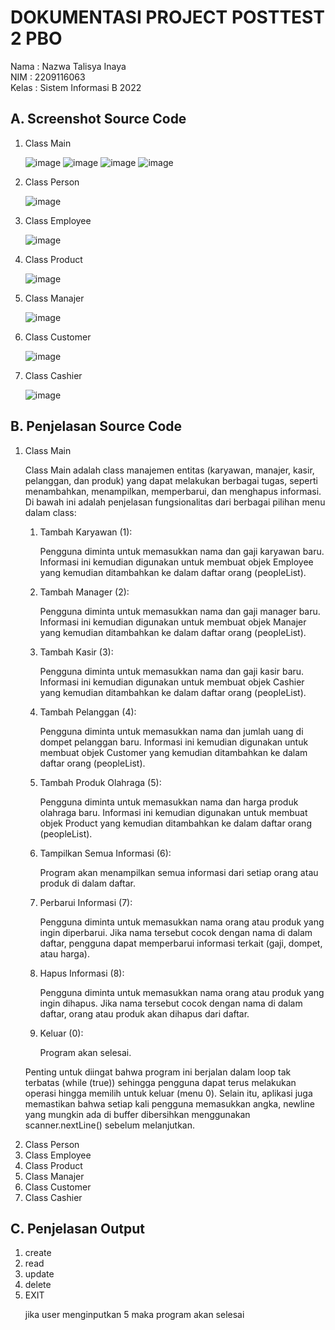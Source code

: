 <h1>DOKUMENTASI PROJECT POSTTEST 2 PBO</h1>

<P>Nama : Nazwa Talisya Inaya <br>NIM : 2209116063 <br>Kelas : Sistem Informasi B 2022</P>

<h2>A. Screenshot Source Code</h2>

<ol>
  <li>Class Main</li>

  ![image](https://github.com/GUNAWAN2209116066/-pbo-post-test-2/assets/127533024/e8877a3c-ecd6-4f4d-a6ff-9da5c63f9b1f)
  ![image](https://github.com/GUNAWAN2209116066/-pbo-post-test-2/assets/127533024/89e73895-20ab-412d-9acd-cae056a50ab6)
  ![image](https://github.com/GUNAWAN2209116066/-pbo-post-test-2/assets/127533024/920995b9-2c43-4d32-9727-7163e3730f17)
  ![image](https://github.com/GUNAWAN2209116066/-pbo-post-test-2/assets/127533024/5aa11923-97ff-49ac-b48d-c4f5846a2f35)

  <li>Class Person</li>

  ![image](https://github.com/GUNAWAN2209116066/-pbo-post-test-2/assets/127533024/a271634f-2e27-4c73-a4f2-3b93bf96a5c6)

  <li>Class Employee</li>

  ![image](https://github.com/GUNAWAN2209116066/-pbo-post-test-2/assets/127533024/5d2acab1-a01f-40aa-98a1-89b798719a58)

  <li>Class Product</li>

  ![image](https://github.com/GUNAWAN2209116066/-pbo-post-test-2/assets/127533024/9d80da21-6afb-47de-815d-05ac936d0ec5)

  <li>Class Manajer</li>

  ![image](https://github.com/GUNAWAN2209116066/-pbo-post-test-2/assets/127533024/4b588905-67d8-462d-835c-2d4cc5085368)

  <li>Class Customer</li>

  ![image](https://github.com/GUNAWAN2209116066/-pbo-post-test-2/assets/127533024/add683d2-943d-4ae5-9857-7c10a945bc1b)

  <li>Class Cashier</li>

  ![image](https://github.com/GUNAWAN2209116066/-pbo-post-test-2/assets/127533024/6a9b78f7-9d6a-448c-a14a-a531e5f504eb)

</ol>

<h2>B. Penjelasan Source Code</h2>

<ol>
  <li>Class Main</li>
  <p>Class Main adalah class manajemen entitas (karyawan, manajer, kasir, pelanggan, dan produk) yang dapat melakukan berbagai tugas, seperti menambahkan, menampilkan, memperbarui, dan menghapus informasi. Di bawah ini adalah penjelasan fungsionalitas dari berbagai pilihan menu dalam class:</p>
  <ol>
    <li>Tambah Karyawan (1):</li>
    <p>Pengguna diminta untuk memasukkan nama dan gaji karyawan baru. Informasi ini kemudian digunakan untuk membuat objek Employee yang kemudian ditambahkan ke dalam daftar orang (peopleList).</p>
    <li>Tambah Manager (2):</li>
    <p>Pengguna diminta untuk memasukkan nama dan gaji manager baru. Informasi ini kemudian digunakan untuk membuat objek Manajer yang kemudian ditambahkan ke dalam daftar orang (peopleList).</p>
    <li>Tambah Kasir (3):</li>
    <p>Pengguna diminta untuk memasukkan nama dan gaji kasir baru. Informasi ini kemudian digunakan untuk membuat objek Cashier yang kemudian ditambahkan ke dalam daftar orang (peopleList).</p>
    <li>Tambah Pelanggan (4):</li>
    <p>Pengguna diminta untuk memasukkan nama dan jumlah uang di dompet pelanggan baru. Informasi ini kemudian digunakan untuk membuat objek Customer yang kemudian ditambahkan ke dalam daftar orang (peopleList).</p>
    <li>Tambah Produk Olahraga (5):</li>
    <p>Pengguna diminta untuk memasukkan nama dan harga produk olahraga baru. Informasi ini kemudian digunakan untuk membuat objek Product yang kemudian ditambahkan ke dalam daftar orang (peopleList).</p>
    <li>Tampilkan Semua Informasi (6):</li>
    <p>Program akan menampilkan semua informasi dari setiap orang atau produk di dalam daftar.</p>
    <li>Perbarui Informasi (7):</li>
    <p>Pengguna diminta untuk memasukkan nama orang atau produk yang ingin diperbarui. Jika nama tersebut cocok dengan nama di dalam daftar, pengguna dapat memperbarui informasi terkait (gaji, dompet, atau harga).</p>
    <li>Hapus Informasi (8):</li>
    <p>Pengguna diminta untuk memasukkan nama orang atau produk yang ingin dihapus. Jika nama tersebut cocok dengan nama di dalam daftar, orang atau produk akan dihapus dari daftar.</p>
    <li>Keluar (0):</li>
    <p>Program akan selesai.</p>
  </ol>
  <p>Penting untuk diingat bahwa program ini berjalan dalam loop tak terbatas (while (true)) sehingga pengguna dapat terus melakukan operasi hingga memilih untuk keluar (menu 0). Selain itu, aplikasi juga memastikan bahwa setiap kali pengguna memasukkan angka, newline yang mungkin ada di buffer dibersihkan menggunakan scanner.nextLine() sebelum melanjutkan.</p>
  <li>Class Person</li>
  <li>Class Employee</li>
  <li>Class Product</li>
  <li>Class Manajer</li>
  <li>Class Customer</li>
  <li>Class Cashier</li>
</ol>

<h2>C. Penjelasan Output</h2>
<ol>
  <li>create</li>
  <li>read</li>
  <li>update</li>
  <li>delete</li>
  <li>EXIT</li>
  <p>jika user menginputkan 5 maka program akan selesai</p>

</ol>
